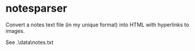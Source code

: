 # notesparser
Convert a notes text file (in my unique format) into HTML with hyperlinks to images.

See .\data\notes.txt
